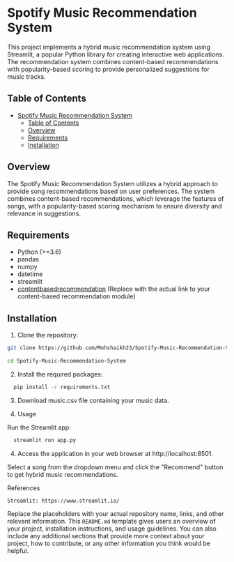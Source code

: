 # Spotify Music Recommendation System

This project implements a hybrid music recommendation system using Streamlit, a popular Python library for creating interactive web applications. The recommendation system combines content-based recommendations with popularity-based scoring to provide personalized suggestions for music tracks.

## Table of Contents

- [Spotify Music Recommendation System](#spotify-music-recommendation-system)
  - [Table of Contents](#table-of-contents)
  - [Overview](#overview)
  - [Requirements](#requirements)
  - [Installation](#installation)

## Overview

The Spotify Music Recommendation System utilizes a hybrid approach to provide song recommendations based on user preferences. The system combines content-based recommendations, which leverage the features of songs, with a popularity-based scoring mechanism to ensure diversity and relevance in suggestions.

## Requirements

- Python (>=3.6)
- pandas
- numpy
- datetime
- streamlit
- [contentbasedrecommendation](https://link-to-content-based-recommendation-repo.com) (Replace with the actual link to your content-based recommendation module)

## Installation

1. Clone the repository:

```bash
git clone https://github.com/Mohshaikh23/Spotify-Music-Recommendation-System.git
   
cd Spotify-Music-Recommendation-System
```

2. Install the required packages:

```bash
  pip install -r requirements.txt
```

3. Download music.csv file containing your music data.

4. Usage

Run the Streamlit app:
```bash
  streamlit run app.py
```

4. Access the application in your web browser at http://localhost:8501.

Select a song from the dropdown menu and click the "Recommend" button to get hybrid music recommendations.

References
```bash
Streamlit: https://www.streamlit.io/ 
```

Replace the placeholders with your actual repository name, links, and other relevant information. This `README.md` template gives users an overview of your project, installation instructions, and usage guidelines. You can also include any additional sections that provide more context about your project, how to contribute, or any other information you think would be helpful.
